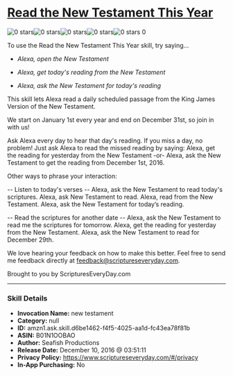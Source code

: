 # [Read the New Testament This Year](http://alexa.amazon.com/#skills/amzn1.ask.skill.d6be1462-f4f5-4025-aa1d-fc43ea78f81b)
![0 stars](../../images/ic_star_border_black_18dp_1x.png)![0 stars](../../images/ic_star_border_black_18dp_1x.png)![0 stars](../../images/ic_star_border_black_18dp_1x.png)![0 stars](../../images/ic_star_border_black_18dp_1x.png)![0 stars](../../images/ic_star_border_black_18dp_1x.png) 0

To use the Read the New Testament This Year skill, try saying...

* *Alexa, open the New Testament*

* *Alexa, get today's reading from the New Testament*

* *Alexa, ask the New Testament for today's reading*

This skill lets Alexa read a daily scheduled passage from the King James Version of the New Testament.

We start on January 1st every year and end on December 31st, so join in with us!

Ask Alexa every day to hear that day's reading. If you miss a day, no problem! Just ask Alexa to read the missed reading by saying:
Alexa, get the reading for yesterday from the New Testament
-or-
Alexa, ask the New Testament to get the reading from December 1st, 2016.

Other ways to phrase your interaction:

-- Listen to today's verses --
Alexa, ask the New Testament to read today's scriptures.
Alexa, ask New Testament to read.
Alexa, read from the New Testament.
Alexa, ask the New Testament for today’s reading.

-- Read the scriptures for another date --
Alexa, ask the New Testament to read me the scriptures for tomorrow.
Alexa, get the reading for yesterday from the New Testament.
Alexa, ask the New Testament to read for December 29th.

We love hearing your feedback on how to make this better. Feel free to send me feedback directly at feedback@scriptureseveryday.com. 

Brought to you by ScripturesEveryDay.com

***

### Skill Details

* **Invocation Name:** new testament
* **Category:** null
* **ID:** amzn1.ask.skill.d6be1462-f4f5-4025-aa1d-fc43ea78f81b
* **ASIN:** B01N1OOBAO
* **Author:** Seafish Productions
* **Release Date:** December 10, 2016 @ 03:51:11
* **Privacy Policy:** https://www.scriptureseveryday.com/#/privacy
* **In-App Purchasing:** No

